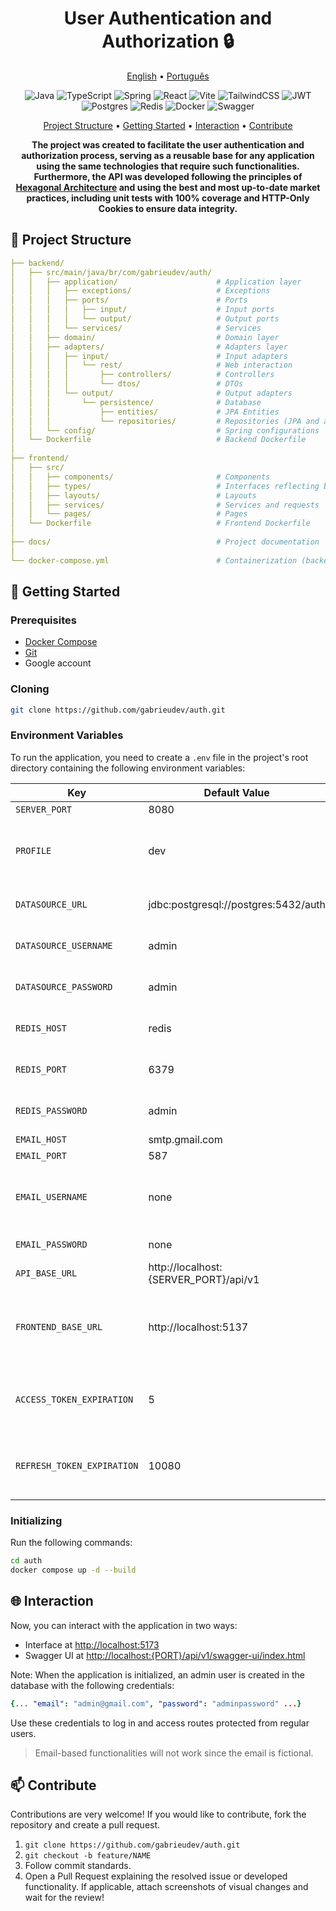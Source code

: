 <h1 align="center" style="font-weight: bold;">User Authentication and Authorization 🔒</h1>

<p align="center">
  <a href="#inicio">English</a> •
  <a href="README.pt-br.md">Português</a>
</p>

<p align="center">
  <img src="https://img.shields.io/badge/java-%23ED8B00.svg?style=for-the-badge&logo=openjdk&logoColor=white" alt="Java">
  <img src="https://img.shields.io/badge/typescript-%23007ACC.svg?style=for-the-badge&logo=typescript&logoColor=white" alt="TypeScript">
  <img src="https://img.shields.io/badge/spring-%236DB33F.svg?style=for-the-badge&logo=spring&logoColor=white" alt="Spring">
  <img src="https://img.shields.io/badge/react-%2320232a.svg?style=for-the-badge&logo=react&logoColor=%2361DAFB" alt="React">
  <img src="https://img.shields.io/badge/vite-%23646CFF.svg?style=for-the-badge&logo=vite&logoColor=white" alt="Vite">
  <img src="https://img.shields.io/badge/tailwindcss-%2338B2AC.svg?style=for-the-badge&logo=tailwind-css&logoColor=white" alt="TailwindCSS">
  <img src="https://img.shields.io/badge/JWT-black?style=for-the-badge&logo=JSON%20web%20tokens" alt="JWT">
  <img src="https://img.shields.io/badge/postgres-%23316192.svg?style=for-the-badge&logo=postgresql&logoColor=white" alt="Postgres">
  <img src="https://img.shields.io/badge/redis-%23DD0031.svg?style=for-the-badge&logo=redis&logoColor=white" alt="Redis">
  <img src="https://img.shields.io/badge/docker-%230db7ed.svg?style=for-the-badge&logo=docker&logoColor=white" alt="Docker">
  <img src="https://img.shields.io/badge/-Swagger-%23Clojure?style=for-the-badge&logo=swagger&logoColor=white" alt="Swagger">
</p>

<p align="center">
 <a href="#structure">Project Structure</a> •
 <a href="#getting-started">Getting Started</a> •
 <a href="#interaction">Interaction</a> •
 <a href="#contribute">Contribute</a>
</p>

<p align="center">
  <b>The project was created to facilitate the user authentication and authorization process, serving as a reusable base for any application using the same technologies that require such functionalities. Furthermore, the API was developed following the principles of <a href=https://medium.com/@marcio.kgr/arquitetura-hexagonal-8958fb3e5507>Hexagonal Architecture</a> and using the best and most up-to-date market practices, including unit tests with 100% coverage and HTTP-Only Cookies to ensure data integrity.</b>
</p>

<h2 id="structure">📂 Project Structure</h2>

```yaml
├── backend/
│   ├── src/main/java/br/com/gabrieudev/auth/
│   │   ├── application/                      # Application layer
│   │   │   ├── exceptions/                   # Exceptions
│   │   │   ├── ports/                        # Ports
│   │   │   │   ├── input/                    # Input ports
│   │   │   │   └── output/                   # Output ports
│   │   │   └── services/                     # Services
│   │   ├── domain/                           # Domain layer
│   │   ├── adapters/                         # Adapters layer
│   │   │   ├── input/                        # Input adapters
│   │   │   │   └── rest/                     # Web interaction
│   │   │   │       ├── controllers/          # Controllers
│   │   │   │       └── dtos/                 # DTOs
│   │   │   └── output/                       # Output adapters
│   │   │       └── persistence/              # Database
│   │   │           ├── entities/             # JPA Entities
│   │   │           └── repositories/         # Repositories (JPA and adapters)
│   │   └── config/                           # Spring configurations
│   └── Dockerfile                            # Backend Dockerfile
│
├── frontend/
│   ├── src/
│   │   ├── components/                       # Components
│   │   ├── types/                            # Interfaces reflecting backend responses
│   │   ├── layouts/                          # Layouts
│   │   ├── services/                         # Services and requests
│   │   └── pages/                            # Pages
│   └── Dockerfile                            # Frontend Dockerfile
│
├── docs/                                     # Project documentation
│
└── docker-compose.yml                        # Containerization (backend, frontend, Postgres, and Redis)
```

<h2 id="getting-started">🚀 Getting Started</h2>

<h3>Prerequisites</h3>

- [Docker Compose](https://docs.docker.com/compose/install/)
- [Git](https://git-scm.com/downloads)
- Google account

<h3>Cloning</h3>

```bash
git clone https://github.com/gabrieudev/auth.git
```

<h3>Environment Variables</h3>

To run the application, you need to create a `.env` file in the project's root directory containing the following environment variables:

| Key                        | Default Value                         | Defined | Description                                                 |
| -------------------------- | ------------------------------------- | ------- | ----------------------------------------------------------- |
| `SERVER_PORT`              | 8080                                  | ✅      | server port.                                                |
| `PROFILE`                  | dev                                   | ✅      | profile in which the application will run (dev or prod).    |
| `DATASOURCE_URL`           | jdbc:postgresql://postgres:5432/auth  | ✅      | database connection URL.                                    |
| `DATASOURCE_USERNAME`      | admin                                 | ✅      | database connection username.                               |
| `DATASOURCE_PASSWORD`      | admin                                 | ✅      | database connection password.                               |
| `REDIS_HOST`               | redis                                 | ✅      | Redis connection host.                                      |
| `REDIS_PORT`               | 6379                                  | ✅      | Redis connection port.                                      |
| `REDIS_PASSWORD`           | admin                                 | ✅      | Redis connection password.                                  |
| `EMAIL_HOST`               | smtp.gmail.com                        | ✅      | email host.                                                 |
| `EMAIL_PORT`               | 587                                   | ✅      | email port.                                                 |
| `EMAIL_USERNAME`           | none                                  | ❌      | email for sending notifications through the application.    |
| `EMAIL_PASSWORD`           | none                                  | ❌      | app password.                                               |
| `API_BASE_URL`             | http://localhost:{SERVER_PORT}/api/v1 | ✅      | API base URL.                                               |
| `FRONTEND_BASE_URL`        | http://localhost:5137                 | ✅      | base URL of some interface for interaction and redirection. |
| `ACCESS_TOKEN_EXPIRATION`  | 5                                     | ✅      | access token expiration time in minutes.                    |
| `REFRESH_TOKEN_EXPIRATION` | 10080                                 | ✅      | refresh token expiration time in minutes.                   |

<h3>Initializing</h3>

Run the following commands:

```bash
cd auth
docker compose up -d --build
```

<h2 id="interaction">🌐 Interaction</h2>

Now, you can interact with the application in two ways:

- Interface at [http://localhost:5173](http://localhost:5173)
- Swagger UI at [http://localhost:{PORT}/api/v1/swagger-ui/index.html](http://localhost:{PORT}/api/v1/swagger-ui/index.html)

Note: When the application is initialized, an admin user is created in the database with the following credentials:

```yaml
{... "email": "admin@gmail.com", "password": "adminpassword" ...}
```

Use these credentials to log in and access routes protected from regular users.

> Email-based functionalities will not work since the email is fictional.

<h2 id="contribute">📫 Contribute</h2>

Contributions are very welcome! If you would like to contribute, fork the repository and create a pull request.

1. `git clone https://github.com/gabrieudev/auth.git`
2. `git checkout -b feature/NAME`
3. Follow commit standards.
4. Open a Pull Request explaining the resolved issue or developed functionality. If applicable, attach screenshots of visual changes and wait for the review!
